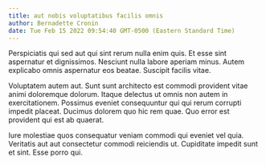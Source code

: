 ```yaml
---
title: aut nobis voluptatibus facilis omnis
author: Bernadette Cronin
date: Tue Feb 15 2022 09:54:40 GMT-0500 (Eastern Standard Time)
---
```

Perspiciatis qui sed aut qui sint rerum nulla enim quis. Et esse sint aspernatur et dignissimos. Nesciunt nulla labore aperiam minus. Autem explicabo omnis aspernatur eos beatae. Suscipit facilis vitae.

 Voluptatem autem aut. Sunt sunt architecto est commodi provident vitae animi doloremque dolorum. Itaque delectus ut omnis non autem in exercitationem. Possimus eveniet consequuntur qui qui rerum corrupti impedit placeat. Ducimus dolorem quo hic rem quae. Quo error est provident qui est ab quaerat.

 Iure molestiae quos consequatur veniam commodi qui eveniet vel quia. Veritatis aut aut consectetur commodi reiciendis ut. Cupiditate impedit sunt et sint. Esse porro qui.
